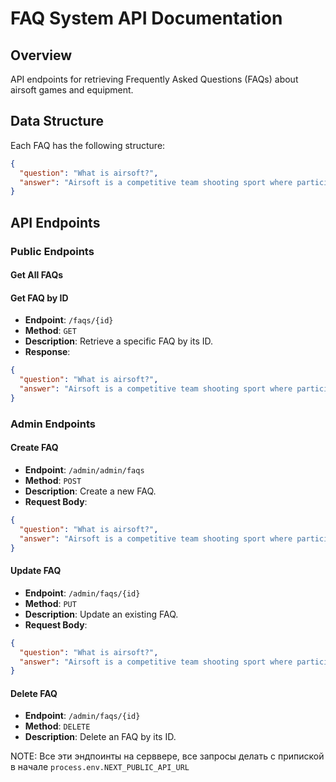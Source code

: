 # FAQ System API Documentation

## Overview
API endpoints for retrieving Frequently Asked Questions (FAQs) about airsoft games and equipment.

## Data Structure

Each FAQ has the following structure:

```json
{
  "question": "What is airsoft?",
  "answer": "Airsoft is a competitive team shooting sport where participants shoot opponents with spherical plastic projectiles..."
}
```

## API Endpoints

### Public Endpoints

#### Get All FAQs

#### Get FAQ by ID
- **Endpoint**: `/faqs/{id}`
- **Method**: `GET`
- **Description**: Retrieve a specific FAQ by its ID.
- **Response**:
```json
{
  "question": "What is airsoft?",
  "answer": "Airsoft is a competitive team shooting sport where participants shoot opponents with spherical plastic projectiles..."
}
```

### Admin Endpoints

#### Create FAQ
- **Endpoint**: `/admin/admin/faqs`
- **Method**: `POST`
- **Description**: Create a new FAQ.
- **Request Body**:
```json
{
  "question": "What is airsoft?",
  "answer": "Airsoft is a competitive team shooting sport where participants shoot opponents with spherical plastic projectiles..."
}
```

#### Update FAQ
- **Endpoint**: `/admin/faqs/{id}`
- **Method**: `PUT`
- **Description**: Update an existing FAQ.
- **Request Body**:
```json
{
  "question": "What is airsoft?",
  "answer": "Airsoft is a competitive team shooting sport where participants shoot opponents with spherical plastic projectiles..."
}
```

#### Delete FAQ
- **Endpoint**: `/admin/faqs/{id}`
- **Method**: `DELETE`
- **Description**: Delete an FAQ by its ID.





NOTE: Все эти эндпоинты на серввере, все запросы делать с припиской в начале `process.env.NEXT_PUBLIC_API_URL`